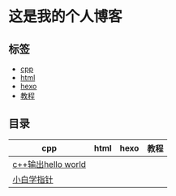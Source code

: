 #  这是我的个人博客

## 标签
- [cpp](./posts/cpp)
- [html](./posts/html)
- [hexo](./posts/hexo)
- [教程](./posts/教程)

## 目录 
| cpp | html | hexo | 教程 |
|-----|------|------|------|
|[c++输出hello world](./posts/c-输出hello-world.md)|
|[小白学指针](./posts/小白初学指针.md)|
